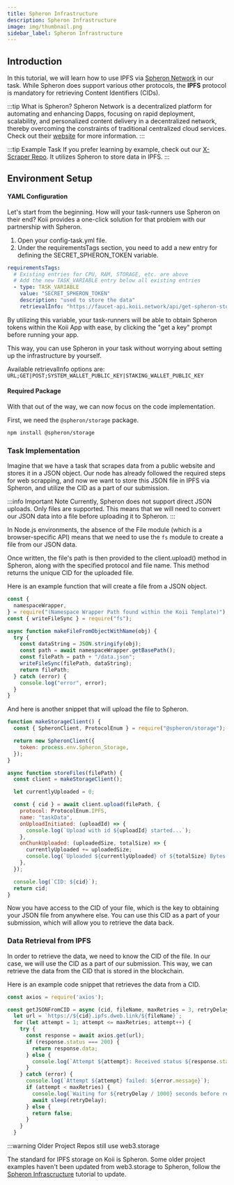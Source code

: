 ```yaml
---
title: Spheron Infrastructure
description: Spheron Infrastructure
image: img/thumbnail.png
sidebar_label: Spheron Infrastructure
---
```


## Introduction

In this tutorial, we will learn how to use IPFS via <a href="https://spheron.network/" target="_blank">Spheron Network</a> in our task. While Spheron does support various other protocols, the **IPFS** protocol is mandatory for retrieving Content Identifiers (CIDs).

:::tip What is Spheron?
Spheron Network is a decentralized platform for automating and enhancing Dapps, focusing on rapid deployment, scalability, and personalized content delivery in a decentralized network, thereby overcoming the constraints of traditional centralized cloud services​. Check out their [website](https://spheron.network/) for more information.
:::

:::tip Example Task
If you prefer learning by example, check out our [X-Scraper Repo](https://github.com/koii-network/X-scraper). It utilizes Spheron to store data in IPFS.
:::

## Environment Setup

#### YAML Configuration

Let's start from the beginning. How will your task-runners use Spheron on their end? Koii provides a one-click solution for that problem with our partnership with Spheron.

1. Open your config-task.yml file.
2. Under the requirementsTags section, you need to add a new entry for defining the SECRET_SPHERON_TOKEN variable. 
```yaml
requirementsTags:
  # Existing entries for CPU, RAM, STORAGE, etc. are above
  # Add the new TASK_VARIABLE entry below all existing entries
  - type: TASK_VARIABLE
    value: "SECRET_SPHERON_TOKEN"
    description: "used to store the data"
    retrievalInfo: "https://faucet-api.koii.network/api/get-spheron-storage-key;GET;SYSTEM_WALLET_PUBLIC_KEY"
```

By utilizing this variable, your task-runners will be able to obtain Spheron tokens within the Koii App with ease, by clicking the "get a key" prompt before running your app.

This way, you can use Spheron in your task without worrying about setting up the infrastructure by yourself.

Available retrievalInfo options are:
`URL;GET|POST;SYSTEM_WALLET_PUBLIC_KEY|STAKING_WALLET_PUBLIC_KEY`

#### Required Package

With that out of the way, we can now focus on the code implementation.

First, we need the `@spheron/storage` package.

```bash
npm install @spheron/storage
```

### Task Implementation

Imagine that we have a task that scrapes data from a public website and stores it in a JSON object. Our node has already followed the required steps for web scrapping, and now we want to store this JSON file in IPFS via Spheron, and utilize the CID as a part of our submission.

:::info Important Note
Currently, Spheron does not support direct JSON uploads. Only files are supported. This means that we will need to convert our JSON data into a file before uploading it to Spheron.
:::

In Node.js environments, the absence of the File module (which is a browser-specific API) means that we need to use the `fs` module to create a file from our JSON data.

Once written, the file's path is then provided to the client.upload() method in Spheron, along with the specified protocol and file name. This method returns the unique CID for the uploaded file.

Here is an example function that will create a file from a JSON object.

```javascript
const {
  namespaceWrapper,
} = require("(Namespace Wrapper Path found within the Koii Template)");
const { writeFileSync } = require("fs");

async function makeFileFromObjectWithName(obj) {
  try {
    const dataString = JSON.stringify(obj);
    const path = await namespaceWrapper.getBasePath();
    const filePath = path + "/data.json";
    writeFileSync(filePath, dataString);
    return filePath;
  } catch (error) {
    console.log("error", error);
  }
}
```

And here is another snippet that will upload the file to Spheron.

```javascript
function makeStorageClient() {
  const { SpheronClient, ProtocolEnum } = require("@spheron/storage");

  return new SpheronClient({
    token: process.env.Spheron_Storage,
  });
}

async function storeFiles(filePath) {
  const client = makeStorageClient();

  let currentlyUploaded = 0;

  const { cid } = await client.upload(filePath, {
    protocol: ProtocolEnum.IPFS,
    name: "taskData",
    onUploadInitiated: (uploadId) => {
      console.log(`Upload with id ${uploadId} started...`);
    },
    onChunkUploaded: (uploadedSize, totalSize) => {
      currentlyUploaded += uploadedSize;
      console.log(`Uploaded ${currentlyUploaded} of ${totalSize} Bytes.`);
    },
  });

  console.log(`CID: ${cid}`);
  return cid;
}
```

Now you have access to the CID of your file, which is the key to obtaining your JSON file from anywhere else. You can use this CID as a part of your submission, which will allow you to retrieve the data back.

### Data Retrieval from IPFS

In order to retrieve the data, we need to know the CID of the file. In our case, we will use the CID as a part of our submission. This way, we can retrieve the data from the CID that is stored in the blockchain.

Here is an example code snippet that retrieves the data from a CID.

```javascript
const axios = require('axios');

const getJSONFromCID = async (cid, fileName, maxRetries = 3, retryDelay = 3000) => {
  let url = `https://${cid}.ipfs.dweb.link/${fileName}`;
  for (let attempt = 1; attempt <= maxRetries; attempt++) {
    try {
      const response = await axios.get(url);
      if (response.status === 200) {
        return response.data;
      } else {
        console.log(`Attempt ${attempt}: Received status ${response.status}`);
      }
    } catch (error) {
      console.log(`Attempt ${attempt} failed: ${error.message}`);
      if (attempt < maxRetries) {
        console.log(`Waiting for ${retryDelay / 1000} seconds before retrying...`);
        await sleep(retryDelay);
      } else {
        return false;
      }
    }
  }
```

:::warning Older Project Repos still use web3.storage

The standard for IPFS storage on Koii is Spheron. Some older project examples haven't been updated from web3.storage to Spheron, follow the [Spheron Infrascructure](/quickstart/scaling-tasks/spheron-infrastructure) tutorial to update. 